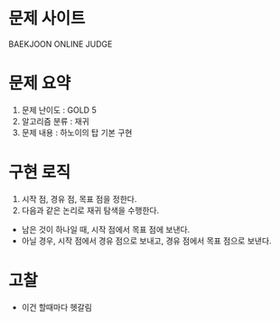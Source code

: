 # 문제 사이트
BAEKJOON ONLINE JUDGE


# 문제 요약
1. 문제 난이도 : GOLD 5
2. 알고리즘 분류 : 재귀
3. 문제 내용 : 하노이의 탑 기본 구현

# 구현 로직
1. 시작 점, 경유 점, 목표 점을 정한다.
2. 다음과 같은 논리로 재귀 탐색을 수행한다.
- 남은 것이 하나일 때, 시작 점에서 목표 점에 보낸다.
- 아닐 경우, 시작 점에서 경유 점으로 보내고, 경유 점에서 목표 점으로 보낸다.

# 고찰
- 이건 할때마다 헷갈림